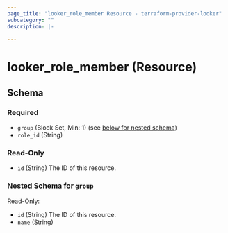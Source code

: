 ```yaml
---
page_title: "looker_role_member Resource - terraform-provider-looker"
subcategory: ""
description: |-
  
---
```

# looker_role_member (Resource)



<!-- schema generated by tfplugindocs -->
## Schema

### Required

- `group` (Block Set, Min: 1) (see [below for nested schema](#nestedblock--group))
- `role_id` (String)

### Read-Only

- `id` (String) The ID of this resource.

<a id="nestedblock--group"></a>
### Nested Schema for `group`

Read-Only:

- `id` (String) The ID of this resource.
- `name` (String)
